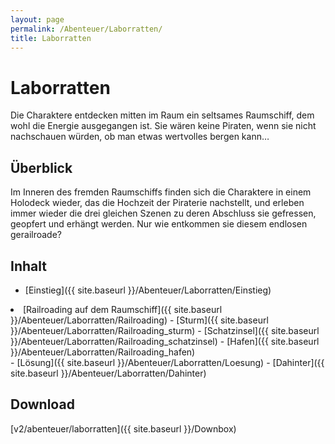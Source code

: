 ```yaml
---
layout: page
permalink: /Abenteuer/Laborratten/
title: Laborratten
---
```


# Laborratten

Die Charaktere entdecken mitten im Raum ein seltsames Raumschiff, dem wohl die Energie ausgegangen ist. Sie wären keine Piraten, wenn sie nicht nachschauen würden, ob man etwas wertvolles bergen kann…

## Überblick

Im Inneren des fremden Raumschiffs finden sich die Charaktere in einem Holodeck wieder, das die Hochzeit der Piraterie nachstellt, und erleben immer wieder die drei gleichen Szenen zu deren Abschluss sie gefressen, geopfert und erhängt werden. Nur wie entkommen sie diesem endlosen gerailroade?

## Inhalt

- [Einstieg]({{ site.baseurl }}/Abenteuer/Laborratten/Einstieg)
<li>[Railroading auf dem Raumschiff]({{ site.baseurl }}/Abenteuer/Laborratten/Railroading)
- [Sturm]({{ site.baseurl }}/Abenteuer/Laborratten/Railroading_sturm)
- [Schatzinsel]({{ site.baseurl }}/Abenteuer/Laborratten/Railroading_schatzinsel)
- [Hafen]({{ site.baseurl }}/Abenteuer/Laborratten/Railroading_hafen)

</li>
- [Lösung]({{ site.baseurl }}/Abenteuer/Laborratten/Loesung)
- [Dahinter]({{ site.baseurl }}/Abenteuer/Laborratten/Dahinter)

## Download

[v2/abenteuer/laborratten]({{ site.baseurl }}/Downbox)

